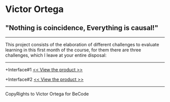 # Victor Ortega
## "Nothing is coincidence, Everything is causal!"
***
This project consists of the elaboration of different challenges to evaluate learning in this first month of the course, for them there are three challenges, which I leave at your entire disposal:
***
+Interface#1 [<< View the product >>][Address1]

[Address1]: https://trial-run-interface1.netlify.app/

+Interface#2 [<< View the product >>][Address2]

[Address2]: https://trial-run-interface2.netlify.app/

***
CopyRights to Victor Ortega for BeCode
